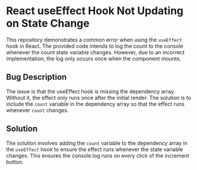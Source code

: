 # React useEffect Hook Not Updating on State Change

This repository demonstrates a common error when using the `useEffect` hook in React. The provided code intends to log the count to the console whenever the count state variable changes. However, due to an incorrect implementation, the log only occurs once when the component mounts.

## Bug Description

The issue is that the useEffect hook is missing the dependency array.  Without it, the effect only runs once after the initial render.  The solution is to include the `count` variable in the dependency array so that the effect runs whenever `count` changes.

## Solution

The solution involves adding the `count` variable to the dependency array in the `useEffect` hook to ensure the effect runs whenever the state variable changes.  This ensures the console.log runs on every click of the increment button.